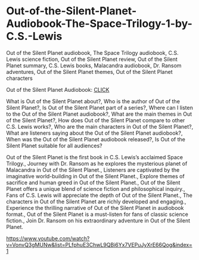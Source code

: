 # Out-of-the-Silent-Planet-Audiobook-The-Space-Trilogy-1-by-C.S.-Lewis

Out of the Silent Planet audiobook, The Space Trilogy audiobook, C.S. Lewis science fiction, Out of the Silent Planet review, Out of the Silent Planet summary, C.S. Lewis books, Malacandra audiobook, Dr. Ransom adventures, Out of the Silent Planet themes, Out of the Silent Planet characters

Out of the Silent Planet Audiobook: [CLICK](https://www.youtube.com/watch?v=VonvQ3gMUNw&list=PLfphuE3ChwL9QBi6Yx7VEPuJyXrE66Qog&index=1)

What is Out of the Silent Planet about?, Who is the author of Out of the Silent Planet?, Is Out of the Silent Planet part of a series?, Where can I listen to the Out of the Silent Planet audiobook?, What are the main themes in Out of the Silent Planet?, How does Out of the Silent Planet compare to other C.S. Lewis works?, Who are the main characters in Out of the Silent Planet?, What are listeners saying about the Out of the Silent Planet audiobook?, When was the Out of the Silent Planet audiobook released?, Is Out of the Silent Planet suitable for all audiences?


Out of the Silent Planet is the first book in C.S. Lewis’s acclaimed Space Trilogy., Journey with Dr. Ransom as he explores the mysterious planet of Malacandra in Out of the Silent Planet., Listeners are captivated by the imaginative world-building in Out of the Silent Planet., Explore themes of sacrifice and human greed in Out of the Silent Planet., Out of the Silent Planet offers a unique blend of science fiction and philosophical inquiry., Fans of C.S. Lewis will appreciate the depth of Out of the Silent Planet., The characters in Out of the Silent Planet are richly developed and engaging., Experience the thrilling narrative of Out of the Silent Planet in audiobook format., Out of the Silent Planet is a must-listen for fans of classic science fiction., Join Dr. Ransom on his extraordinary adventure in Out of the Silent Planet.



https://www.youtube.com/watch?v=VonvQ3gMUNw&list=PLfphuE3ChwL9QBi6Yx7VEPuJyXrE66Qog&index=1
